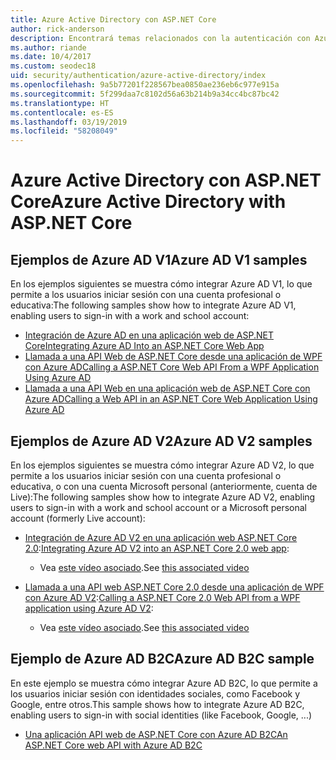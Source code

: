 ```yaml
---
title: Azure Active Directory con ASP.NET Core
author: rick-anderson
description: Encontrará temas relacionados con la autenticación con Azure Active Directory en ASP.NET Core.
ms.author: riande
ms.date: 10/4/2017
ms.custom: seodec18
uid: security/authentication/azure-active-directory/index
ms.openlocfilehash: 9a5b77201f228567bea0850ae236eb6c977e915a
ms.sourcegitcommit: 5f299daa7c8102d56a63b214b9a34cc4bc87bc42
ms.translationtype: HT
ms.contentlocale: es-ES
ms.lasthandoff: 03/19/2019
ms.locfileid: "58208049"
---
```

# <a name="azure-active-directory-with-aspnet-core"></a><span data-ttu-id="9c99a-103">Azure Active Directory con ASP.NET Core</span><span class="sxs-lookup"><span data-stu-id="9c99a-103">Azure Active Directory with ASP.NET Core</span></span>

## <a name="azure-ad-v1-samples"></a><span data-ttu-id="9c99a-104">Ejemplos de Azure AD V1</span><span class="sxs-lookup"><span data-stu-id="9c99a-104">Azure AD V1 samples</span></span>

<span data-ttu-id="9c99a-105">En los ejemplos siguientes se muestra cómo integrar Azure AD V1, lo que permite a los usuarios iniciar sesión con una cuenta profesional o educativa:</span><span class="sxs-lookup"><span data-stu-id="9c99a-105">The following samples show how to integrate Azure AD V1, enabling users to sign-in with a work and school account:</span></span>
* [<span data-ttu-id="9c99a-106">Integración de Azure AD en una aplicación web de ASP.NET Core</span><span class="sxs-lookup"><span data-stu-id="9c99a-106">Integrating Azure AD Into an ASP.NET Core Web App</span></span>](https://azure.microsoft.com/documentation/samples/active-directory-dotnet-webapp-openidconnect-aspnetcore/)
* [<span data-ttu-id="9c99a-107">Llamada a una API Web de ASP.NET Core desde una aplicación de WPF con Azure AD</span><span class="sxs-lookup"><span data-stu-id="9c99a-107">Calling a ASP.NET Core Web API From a WPF Application Using Azure AD</span></span>](https://azure.microsoft.com/documentation/samples/active-directory-dotnet-native-aspnetcore/)
* [<span data-ttu-id="9c99a-108">Llamada a una API Web en una aplicación web de ASP.NET Core con Azure AD</span><span class="sxs-lookup"><span data-stu-id="9c99a-108">Calling a Web API in an ASP.NET Core Web Application Using Azure AD</span></span>](https://azure.microsoft.com/documentation/samples/active-directory-dotnet-webapp-webapi-openidconnect-aspnetcore/)

## <a name="azure-ad-v2-samples"></a><span data-ttu-id="9c99a-109">Ejemplos de Azure AD V2</span><span class="sxs-lookup"><span data-stu-id="9c99a-109">Azure AD V2 samples</span></span>

<span data-ttu-id="9c99a-110">En los ejemplos siguientes se muestra cómo integrar Azure AD V2, lo que permite a los usuarios iniciar sesión con una cuenta profesional o educativa, o con una cuenta Microsoft personal (anteriormente, cuenta de Live):</span><span class="sxs-lookup"><span data-stu-id="9c99a-110">The following samples show how to integrate Azure AD V2, enabling users to sign-in with a work and school account or a Microsoft personal account (formerly Live account):</span></span>
* <span data-ttu-id="9c99a-111">[Integración de Azure AD V2 en una aplicación web ASP.NET Core 2.0](https://github.com/Azure-Samples/active-directory-aspnetcore-webapp-openidconnect-v2):</span><span class="sxs-lookup"><span data-stu-id="9c99a-111">[Integrating Azure AD V2 into an ASP.NET Core 2.0 web app](https://github.com/Azure-Samples/active-directory-aspnetcore-webapp-openidconnect-v2):</span></span> 
  * <span data-ttu-id="9c99a-112">Vea [este vídeo asociado](https://channel9.msdn.com/Events/Build/2018/THR5001).</span><span class="sxs-lookup"><span data-stu-id="9c99a-112">See [this associated video](https://channel9.msdn.com/Events/Build/2018/THR5001)</span></span> 

* <span data-ttu-id="9c99a-113">[Llamada a una API web ASP.NET Core 2.0 desde una aplicación de WPF con Azure AD V2](https://github.com/azure-samples/active-directory-dotnet-native-aspnetcore-v2):</span><span class="sxs-lookup"><span data-stu-id="9c99a-113">[Calling a ASP.NET Core 2.0 Web API from a WPF application using Azure AD V2](https://github.com/azure-samples/active-directory-dotnet-native-aspnetcore-v2):</span></span> 
  * <span data-ttu-id="9c99a-114">Vea [este vídeo asociado](https://channel9.msdn.com/Events/Build/2018/THR5000).</span><span class="sxs-lookup"><span data-stu-id="9c99a-114">See [this associated video](https://channel9.msdn.com/Events/Build/2018/THR5000)</span></span>

## <a name="azure-ad-b2c-sample"></a><span data-ttu-id="9c99a-115">Ejemplo de Azure AD B2C</span><span class="sxs-lookup"><span data-stu-id="9c99a-115">Azure AD B2C sample</span></span>

<span data-ttu-id="9c99a-116">En este ejemplo se muestra cómo integrar Azure AD B2C, lo que permite a los usuarios iniciar sesión con identidades sociales, como Facebook y Google, entre otros.</span><span class="sxs-lookup"><span data-stu-id="9c99a-116">This sample shows how to integrate Azure AD B2C, enabling users to sign-in with social identities (like Facebook, Google, ...)</span></span>
* [<span data-ttu-id="9c99a-117">Una aplicación API web de ASP.NET Core con Azure AD B2C</span><span class="sxs-lookup"><span data-stu-id="9c99a-117">An ASP.NET Core web API with Azure AD B2C</span></span>](https://azure.microsoft.com/resources/samples/active-directory-b2c-dotnetcore-webapi/)
